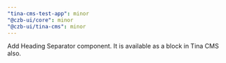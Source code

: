 ```yaml
---
"tina-cms-test-app": minor
"@czb-ui/core": minor
"@czb-ui/tina-cms": minor
---
```


Add Heading Separator component. It is available as a block in Tina CMS also.
